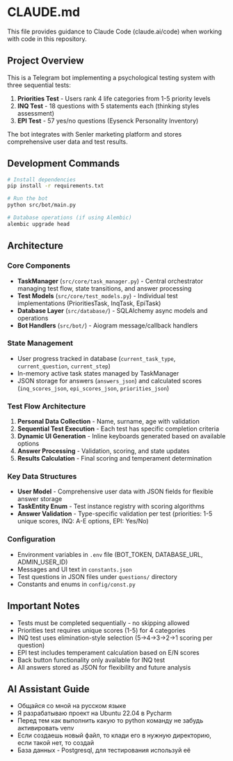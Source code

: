 # CLAUDE.md

This file provides guidance to Claude Code (claude.ai/code) when working with code in this repository.

## Project Overview

This is a Telegram bot implementing a psychological testing system with three sequential tests:
1. **Priorities Test** - Users rank 4 life categories from 1-5 priority levels
2. **INQ Test** - 18 questions with 5 statements each (thinking styles assessment) 
3. **EPI Test** - 57 yes/no questions (Eysenck Personality Inventory)

The bot integrates with Senler marketing platform and stores comprehensive user data and test results.

## Development Commands

```bash
# Install dependencies
pip install -r requirements.txt

# Run the bot
python src/bot/main.py

# Database operations (if using Alembic)
alembic upgrade head
```

## Architecture

### Core Components

- **TaskManager** (`src/core/task_manager.py`) - Central orchestrator managing test flow, state transitions, and answer processing
- **Test Models** (`src/core/test_models.py`) - Individual test implementations (PrioritiesTask, InqTask, EpiTask) 
- **Database Layer** (`src/database/`) - SQLAlchemy async models and operations
- **Bot Handlers** (`src/bot/`) - Aiogram message/callback handlers

### State Management

- User progress tracked in database (`current_task_type`, `current_question`, `current_step`)
- In-memory active task states managed by TaskManager
- JSON storage for answers (`answers_json`) and calculated scores (`inq_scores_json`, `epi_scores_json`, `priorities_json`)

### Test Flow Architecture

1. **Personal Data Collection** - Name, surname, age with validation
2. **Sequential Test Execution** - Each test has specific completion criteria
3. **Dynamic UI Generation** - Inline keyboards generated based on available options
4. **Answer Processing** - Validation, scoring, and state updates
5. **Results Calculation** - Final scoring and temperament determination

### Key Data Structures

- **User Model** - Comprehensive user data with JSON fields for flexible answer storage
- **TaskEntity Enum** - Test instance registry with scoring algorithms
- **Answer Validation** - Type-specific validation per test (priorities: 1-5 unique scores, INQ: A-E options, EPI: Yes/No)

### Configuration

- Environment variables in `.env` file (BOT_TOKEN, DATABASE_URL, ADMIN_USER_ID)
- Messages and UI text in `constants.json`
- Test questions in JSON files under `questions/` directory
- Constants and enums in `config/const.py`

## Important Notes

- Tests must be completed sequentially - no skipping allowed
- Priorities test requires unique scores (1-5) for 4 categories
- INQ test uses elimination-style selection (5→4→3→2→1 scoring per question)
- EPI test includes temperament calculation based on E/N scores
- Back button functionality only available for INQ test
- All answers stored as JSON for flexibility and future analysis

## AI Assistant Guide
- Общайся со мной на русском языке
- Я разрабатываю проект на Ubuntu 22.04 в Pycharm
- Перед тем как выполнить какую то python команду не забудь активировать venv
- Если создаешь новый файл, то клади его в нужную директорию, если такой нет, то создай
- База данных - Postgresql, для тестирования используй её